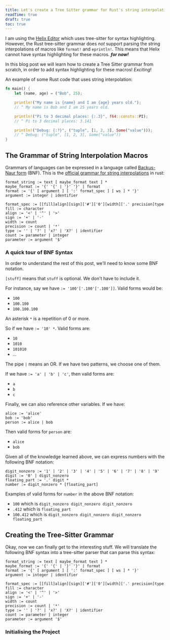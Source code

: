 ```yaml
---
title: Let's create a Tree Sitter grammar for Rust's string interpolation macros like println!
readTime: true
draft: true
toc: true
---
```


I am using the [Helix Editor](https://github.com/helix-editor/helix) which uses tree-sitter for syntax highlighting. However, the Rust tree-sitter grammar does _not_ support parsing the string interpolations of macros like `format!` and `eprintln!`. This means that Helix cannot have syntax highlighting for these macros. **_for now!_**

In this blog post we will learn how to create a Tree Sitter grammar from scratch, in order to add syntax highlighting for these macros! _Exciting_!

<!--more-->

An example of some Rust code that uses string interpolation:

```rs
fn main() {
    let (name, age) = ("Bob", 25);

    println!("My name is {name} and I am {age} years old.");
    // ^ My name is Bob and I am 25 years old.

    println!("Pi to 3 decimal places: {:.3}", f64::consts::PI);
    // ^ Pi to 3 decimal places: 3.141

    println!("Debug: {:?}", ("tuple", [1, 2, 3], Some("value")));
    // ^ Debug: ("tuple", [1, 2, 3], Some("value"))
}
```

## The Grammar of String Interpolation Macros

Grammars of languages can be expressed in a language called [Backus-Naur form](https://en.wikipedia.org/wiki/Backus%E2%80%93Naur_form) (BNF). This is the [official grammar for string interpolations](https://doc.rust-lang.org/std/fmt/index.html#syntax) in rust:

```
format_string := text [ maybe_format text ] *
maybe_format := '{' '{' | '}' '}' | format
format := '{' [ argument ] [ ':' format_spec ] [ ws ] * '}'
argument := integer | identifier

format_spec := [[fill]align][sign]['#']['0'][width]['.' precision]type
fill := character
align := '<' | '^' | '>'
sign := '+' | '-'
width := count
precision := count | '*'
type := '' | '?' | 'x?' | 'X?' | identifier
count := parameter | integer
parameter := argument '$'
```

### A quick tour of BNF Syntax

In order to understand the rest of this post, we'll need to know some BNF notation.

`[stuff]` means that `stuff` is optional. We don't have to include it.

For instance, say we have `:= '100'['.100'['.100']]`. Valid forms would be:

- `100`
- `100.100`
- `100.100.100`

An asterisk `*` is a repetition of 0 or more.

So if we have `:= '10' *`. Valid forms are:

- `10`
- `1010`
- `101010`
- _..._

The pipe `|` means an OR. If we have two patterns, we choose one of them.

If we have `:= 'a' | 'b' | 'c'`, then valid forms are:

- `a`
- `b`
- `c`

Finally, we can also reference other variables. If we have:

```
alice := 'alice'
bob := 'bob'
person := alice | bob
```

Then valid forms for `person` are:

- `alice`
- `bob`

Given all of the knowledge learned above, we can express numbers with the following BNF notation:

```
digit_nonzero := '1' | '2' | '3' | '4' | '5' | '6' | '7' | '8' | '9'
digit := '0' | digit_nonzero
floating_part := '.' digit *
number := digit_nonzero * [floating_part]
```

Examples of valid forms for `number` in the above BNF notation:

- `100` which is `digit_nonzero digit_nonzero digit_nonzero`
- `.412` which is `floating_part`
- `100.412` which is `digit_nonzero digit_nonzero digit_nonzero floating_part`

## Creating the Tree-Sitter Grammar

Okay, now we can finally get to the interesting stuff. We will translate the following BNF syntax into a tree-sitter parser that can parse this syntax:

```
format_string := text [ maybe_format text ] *
maybe_format := '{' '{' | '}' '}' | format
format := '{' [ argument ] [ ':' format_spec ] [ ws ] * '}'
argument := integer | identifier

format_spec := [[fill]align][sign]['#']['0'][width]['.' precision]type
fill := character
align := '<' | '^' | '>'
sign := '+' | '-'
width := count
precision := count | '*'
type := '' | '?' | 'x?' | 'X?' | identifier
count := parameter | integer
parameter := argument '$'

```

### Initialising the Project
